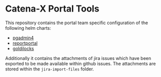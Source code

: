 # Catena-X Portal Tools

This repository contains the portal team specific configuration of the following helm charts:

* [pgadmin4](https://artifacthub.io/packages/helm/runix/pgadmin4)
* [reportportal](https://artifacthub.io/packages/helm/reportportal/reportportal)
* [goldilocks](https://artifacthub.io/packages/helm/fairwinds-stable/goldilocks)

Additionally it contains the attachments of jira issues which have been exported to be made available within github issues. The attachments are stored within the `jira-import-files` folder.